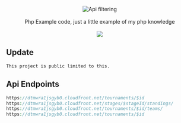 <p align=center>

  <img src="https://i.imgur.com/8bbSb3P.png" alt="Api filtering" />

  <br>
  <br>
  <span>Php Example code, just a little example of my php knowledge<br></span>
  <br>
  <a target="_blank" href="https://www.php.net/" title="Python version"><img src="https://img.shields.io/badge/php-8.0.1-green.svg"></a>
</p>

## Update
```console
This project is public limited to this.
```

## Api Endpoints
```php
https://dtmwra1jsgyb0.cloudfront.net/tournaments/$id
https://dtmwra1jsgyb0.cloudfront.net/stages/$stageId/standings/
https://dtmwra1jsgyb0.cloudfront.net/tournaments/$id/teams/
https://dtmwra1jsgyb0.cloudfront.net/tournaments/$id
```
